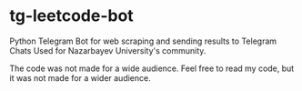 # tg-leetcode-bot
Python Telegram Bot for web scraping and sending results to Telegram Chats
Used for Nazarbayev University's community.

The code was not made for a wide audience. Feel free to read my code, but it was not made for a wider audience.

